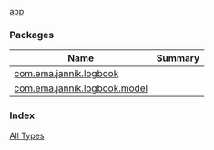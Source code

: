 [app](./index.md)

### Packages

| Name | Summary |
|---|---|
| [com.ema.jannik.logbook](com.ema.jannik.logbook/index.md) |  |
| [com.ema.jannik.logbook.model](com.ema.jannik.logbook.model/index.md) |  |

### Index

[All Types](alltypes/index.md)